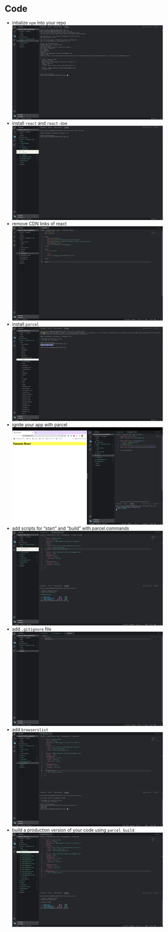 # Code
- intialize `npm` into your repo ![intialize `npm` into your repo](Assets/1.%20initialize%20'npm'%20into%20your%20repo.png)
- install `react` and `react-dom` ![install `react` and `react-dom`](Assets/2.%20install%20'react'%20and%20'react-dom'.png)
- remove CDN links of react ![remove CDN links of react](Assets/3.%20remove%20CDN%20links%20of%20react.png)
- install `parcel` ![install `parcel`](Assets/4.%20install%20'parcel'.png)
- ignite your app with parcel ![ignite your app with parcel](Assets/5.%20ignite%20your%20app%20with%20'parcel'.png)
- add scripts for “start” and “build” with parcel commands ![add scripts for “start” and “build” with parcel commands](Assets/6.%20add%20'start'%20and%20'build'%20with%20'parcel'%20commands.png)
- add `.gitignore` file ![add `.gitignore` file](Assets/7.%20add%20'.gitignore'%20file.png)
- add `browserslist` ![add `browserslist`](Assets/8.%20add%20'browserslist'.png)
- build a production version of your code using `parcel build` ![build a production version of your code using `parcel build`](Assets/9.%20build%20a%20production%20version%20of%20your%20code%20using%20%60parcel%20build%60.png)
